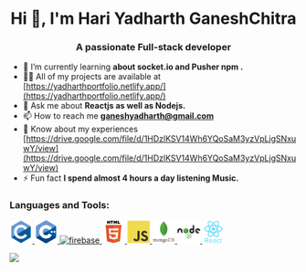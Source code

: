 <h1 align="center">Hi 👋, I'm Hari Yadharth GaneshChitra</h1>
<h3 align="center">A passionate Full-stack developer</h3>

- 🌱 I’m currently learning **about socket.io and Pusher npm .**
- 👨‍💻 All of my projects are available at [https://yadharthportfolio.netlify.app/](https://yadharthportfolio.netlify.app/)
- 💬 Ask me about **Reactjs as well as Nodejs.**
- 📫 How to reach me **ganeshyadharth@gmail.com**
- 📄 Know about my experiences [https://drive.google.com/file/d/1HDzlKSV14Wh6YQoSaM3yzVpLjgSNxuwY/view](https://drive.google.com/file/d/1HDzlKSV14Wh6YQoSaM3yzVpLjgSNxuwY/view)
- ⚡ Fun fact **I spend almost 4 hours a day listening Music.**
<!-- <h3 align="left">Connect with me:</h3> -->
<!-- <p align="left"> -->
<!-- </p> -->

<h3 align="left">Languages and Tools:</h3>
<p align="left"> <a href="https://www.cprogramming.com/" target="_blank" rel="noreferrer"> <img src="https://raw.githubusercontent.com/devicons/devicon/master/icons/c/c-original.svg" alt="c" width="40" height="40"/> </a> <a href="https://www.w3schools.com/cpp/" target="_blank" rel="noreferrer"> <img src="https://raw.githubusercontent.com/devicons/devicon/master/icons/cplusplus/cplusplus-original.svg" alt="cplusplus" width="40" height="40"/> </a> <a href="https://firebase.google.com/" target="_blank" rel="noreferrer"> <img src="https://www.vectorlogo.zone/logos/firebase/firebase-icon.svg" alt="firebase" width="40" height="40"/> </a> <a href="https://www.w3.org/html/" target="_blank" rel="noreferrer"> <img src="https://raw.githubusercontent.com/devicons/devicon/master/icons/html5/html5-original-wordmark.svg" alt="html5" width="40" height="40"/> </a> <a href="https://developer.mozilla.org/en-US/docs/Web/JavaScript" target="_blank" rel="noreferrer"> <img src="https://raw.githubusercontent.com/devicons/devicon/master/icons/javascript/javascript-original.svg" alt="javascript" width="40" height="40"/> </a> <a href="https://www.mongodb.com/" target="_blank" rel="noreferrer"> <img src="https://raw.githubusercontent.com/devicons/devicon/master/icons/mongodb/mongodb-original-wordmark.svg" alt="mongodb" width="40" height="40"/> </a> <a href="https://nodejs.org" target="_blank" rel="noreferrer"> <img src="https://raw.githubusercontent.com/devicons/devicon/master/icons/nodejs/nodejs-original-wordmark.svg" alt="nodejs" width="40" height="40"/> </a> <a href="https://reactjs.org/" target="_blank" rel="noreferrer"> <img src="https://raw.githubusercontent.com/devicons/devicon/master/icons/react/react-original-wordmark.svg" alt="react" width="40" height="40"/> </a> </p>

<img src="https://github-readme-stats.vercel.app/api?username=YadharthGC&&show_icons=true&title_color=ffffff&icon_color=bb2acf&text_color=daf7dc&bg_color=151515"/>
<!-- <img src="https://github-readme-stats.vercel.app/api/top-langs/?username=YadharthGC" /> -->


<!-- - 🔭 I’m currently working on ... -->
<!-- - 👯 I’m looking to collaborate on ... -->
<!-- - 🤔 I’m looking for help with ... -->
<!-- - 📫 How to reach me: ... -->


